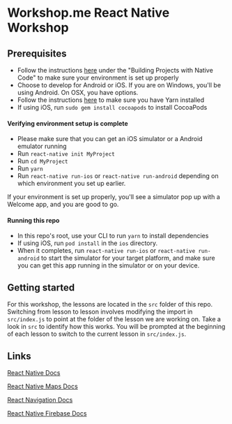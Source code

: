 # Workshop.me React Native Workshop

## Prerequisites

- Follow the instructions [here](https://facebook.github.io/react-native/docs/getting-started.html) under the "Building Projects with Native Code" to make sure your environment is set up properly
- Choose to develop for Android or iOS. If you are on Windows, you'll be using Android. On OSX, you have options.
- Follow the instructions [here](https://yarnpkg.com/en/docs/install#mac-stable) to make sure you have Yarn installed
- If using iOS, run `sudo gem install cocoapods` to install CocoaPods

#### Verifying environment setup is complete
- Please make sure that you can get an iOS simulator or a Android emulator running
- Run `react-native init MyProject`
- Run `cd MyProject`
- Run `yarn`
- Run `react-native run-ios` or `react-native run-android` depending on which environment you set up earlier.

If your environment is set up properly, you'll see a simulator pop up with a Welcome app, and you are good to go.

#### Running this repo

- In this repo's root, use your CLI to run `yarn` to install dependencies
- If using iOS, run `pod install` in the `ios` directory.
- When it completes, run `react-native run-ios` or `react-native run-android` to start the simulator for your target platform, and make sure you can get this app running in the simulator or on your device.

## Getting started

For this workshop, the lessons are located in the `src` folder of this repo. Switching from lesson to lesson involves modifying the import in `src/index.js` to point at the folder of the lesson we are working on. Take a look in `src` to identify how this works. You will be prompted at the beginning of each lesson to switch to the current lesson in `src/index.js`.

## Links

[React Native Docs](https://facebook.github.io/react-native/)

[React Native Maps Docs](https://github.com/react-community/react-native-maps)

[React Navigation Docs](https://reactnavigation.org/)

[React Native Firebase Docs](https://github.com/invertase/react-native-firebase)